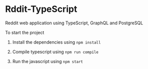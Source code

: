 # Rddit-TypeScript

Reddit web application using TypeScript, GraphQL and PostgreSQL

To start the project

1. Install the dependencies using `npm install`

2. Compile typescript using `npm run compile`

3. Run the javascript using `npm start`
